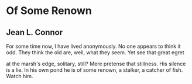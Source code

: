 # Of Some Renown
## Jean L. Connor
For some time now, I have
lived anonymously. No one
appears to think it odd.
They think the old are,
well, what they seem. Yet
see that great egret

at the marsh's edge, solitary,
still? Mere pretense
that stillness. His silence is
a lie. In his own pond he is
of some renown, a stalker,
a catcher of fish. Watch him.